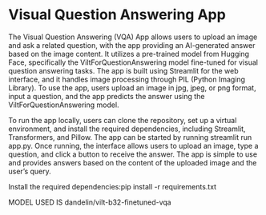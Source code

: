 # Visual Question Answering App
The Visual Question Answering (VQA) App allows users to upload an image and ask a related question, with the app providing an AI-generated answer based on the image content. It utilizes a pre-trained model from Hugging Face, specifically the ViltForQuestionAnswering model fine-tuned for visual question answering tasks. The app is built using Streamlit for the web interface, and it handles image processing through PIL (Python Imaging Library). To use the app, users upload an image in jpg, jpeg, or png format, input a question, and the app predicts the answer using the ViltForQuestionAnswering model.

To run the app locally, users can clone the repository, set up a virtual environment, and install the required dependencies, including Streamlit, Transformers, and Pillow. The app can be started by running streamlit run app.py. Once running, the interface allows users to upload an image, type a question, and click a button to receive the answer. The app is simple to use and provides answers based on the content of the uploaded image and the user’s query.

Install the required dependencies:pip install -r requirements.txt


MODEL USED IS dandelin/vilt-b32-finetuned-vqa

